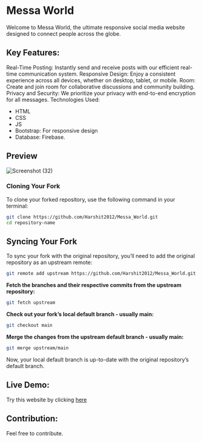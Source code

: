 # Messa World
Welcome to Messa World, the ultimate responsive social media website designed to connect people across the globe.

## Key Features:
Real-Time Posting: Instantly send and receive posts with our efficient real-time communication system.
Responsive Design: Enjoy a consistent experience across all devices, whether on desktop, tablet, or mobile.
Room: Create and join room for collaborative discussions and community building.
Privacy and Security: We prioritize your privacy with end-to-end encryption for all messages.
Technologies Used:
- HTML
- CSS
- JS
- Bootstrap: For responsive design
- Database: Firebase.

## Preview
![Screenshot (32)](https://github.com/Harshit2012/Messa_World/assets/105143145/41e8f23d-96d0-4e42-9a41-b85c497f5b47)

### Cloning Your Fork

To clone your forked repository, use the following command in your terminal:

```bash
git clone https://github.com/Harshit2012/Messa_World.git
cd repository-name
```

## Syncing Your Fork
To sync your fork with the original repository, you’ll need to add the original repository as an upstream remote:
```bash
git remote add upstream https://github.com/Harshit2012/Messa_World.git
```

**Fetch the branches and their respective commits from the upstream repository:**

```bash
git fetch upstream
```

**Check out your fork’s local default branch - usually main:**

```bash
git checkout main
```

**Merge the changes from the upstream default branch - usually main:**

```bash
git merge upstream/main
```

Now, your local default branch is up-to-date with the original repository’s default branch.

## Live Demo:
Try this website by clicking [here](https://harshit2012.github.io/Messa_World/)

## Contribution:
Feel free to contribute.
